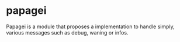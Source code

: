 # papagei
Papagei is a module that proposes a implementation to handle simply, various messages such as debug, waning or infos.
